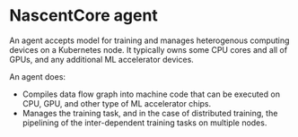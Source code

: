 # NascentCore agent

An agent accepts model for training and manages heterogenous computing devices
on a Kubernetes node. It typically owns some CPU cores and all of GPUs, and any
additional ML accelerator devices.

An agent does:

*   Compiles data flow graph into machine code that can be executed on CPU, GPU, and other type of ML accelerator chips.
*   Manages the training task, and in the case of distributed training, the pipelining of the inter-dependent training tasks on multiple nodes.
